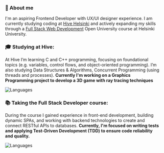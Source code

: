 ### 👋 About me
I'm an aspiring Frontend Developer with UX/UI designer experience. I am currently studying coding at [Hive Helsinki](https://www.hive.fi/en/about-hive/) and actively expanding my skills through a [Full Stack Web Development](https://fullstackopen.com/) Open University course at Helsinki University.


### 🎓 Studying at **Hive**:
At Hive I’m learning C and C++ programming, focusing on foundational topics (e.g. variables, control flows, and object-oriented programming). I’m also studying Data Structures & Algorithms, Concurrent Programming (using threads and processes). **Currently I'm working on a Graphics Programming project to develop a 3D game with ray tracing techniques**

![Languages](https://skillicons.dev/icons?i=c,cpp)

### 📚 Taking the **Full Stack Developer** course:
During the course I gained experience in front-end development, building dynamic SPAs, and working with backend technologies to create and connect RESTful APIs to databases. **Currently, I'm focused on writing tests and applying Test-Driven Development (TDD) to ensure code reliability and quality.**

![Languages](https://skillicons.dev/icons?i=html,css,javascript,typescript,react,nodejs,mongodb,postman)
